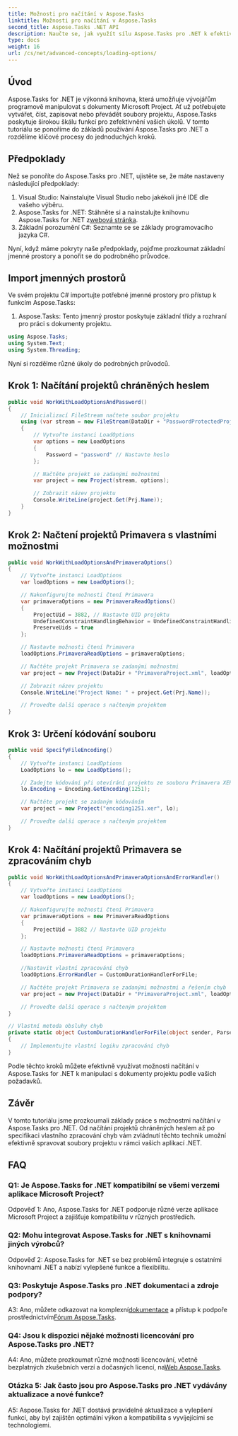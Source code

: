 ```yaml
---
title: Možnosti pro načítání v Aspose.Tasks
linktitle: Možnosti pro načítání v Aspose.Tasks
second_title: Aspose.Tasks .NET API
description: Naučte se, jak využít sílu Aspose.Tasks pro .NET k efektivní správě dokumentů Microsoft Project pomocí podrobných pokynů.
type: docs
weight: 16
url: /cs/net/advanced-concepts/loading-options/
---
```

## Úvod

Aspose.Tasks for .NET je výkonná knihovna, která umožňuje vývojářům programově manipulovat s dokumenty Microsoft Project. Ať už potřebujete vytvářet, číst, zapisovat nebo převádět soubory projektu, Aspose.Tasks poskytuje širokou škálu funkcí pro zefektivnění vašich úkolů. V tomto tutoriálu se ponoříme do základů používání Aspose.Tasks pro .NET a rozdělíme klíčové procesy do jednoduchých kroků.

## Předpoklady

Než se ponoříte do Aspose.Tasks pro .NET, ujistěte se, že máte nastaveny následující předpoklady:

1. Visual Studio: Nainstalujte Visual Studio nebo jakékoli jiné IDE dle vašeho výběru.
2.  Aspose.Tasks for .NET: Stáhněte si a nainstalujte knihovnu Aspose.Tasks for .NET z[webová stránka](https://releases.aspose.com/tasks/net/).
3. Základní porozumění C#: Seznamte se se základy programovacího jazyka C#.

Nyní, když máme pokryty naše předpoklady, pojďme prozkoumat základní jmenné prostory a ponořit se do podrobného průvodce.

## Import jmenných prostorů

Ve svém projektu C# importujte potřebné jmenné prostory pro přístup k funkcím Aspose.Tasks:

1. Aspose.Tasks: Tento jmenný prostor poskytuje základní třídy a rozhraní pro práci s dokumenty projektu.

```csharp
using Aspose.Tasks;
using System.Text;
using System.Threading;
```

Nyní si rozdělme různé úkoly do podrobných průvodců.

## Krok 1: Načítání projektů chráněných heslem

```csharp
public void WorkWithLoadOptionsAndPassword()
{
    // Inicializací FileStream načtete soubor projektu
    using (var stream = new FileStream(DataDir + "PasswordProtectedProject.mpp", FileMode.Open))
    {
        // Vytvořte instanci LoadOptions
        var options = new LoadOptions
        {
            Password = "password" // Nastavte heslo
        };

        // Načtěte projekt se zadanými možnostmi
        var project = new Project(stream, options);

        // Zobrazit název projektu
        Console.WriteLine(project.Get(Prj.Name));
    }
}
```

## Krok 2: Načtení projektů Primavera s vlastními možnostmi

```csharp
public void WorkWithLoadOptionsAndPrimaveraOptions()
{
    // Vytvořte instanci LoadOptions
    var loadOptions = new LoadOptions();

    // Nakonfigurujte možnosti čtení Primavera
    var primaveraOptions = new PrimaveraReadOptions()
    {
        ProjectUid = 3882, // Nastavte UID projektu
        UndefinedConstraintHandlingBehavior = UndefinedConstraintHandlingBehavior.None,
        PreserveUids = true
    };

    // Nastavte možnosti čtení Primavera
    loadOptions.PrimaveraReadOptions = primaveraOptions;

    // Načtěte projekt Primavera se zadanými možnostmi
    var project = new Project(DataDir + "PrimaveraProject.xml", loadOptions);

    // Zobrazit název projektu
    Console.WriteLine("Project Name: " + project.Get(Prj.Name));

    // Proveďte další operace s načteným projektem
}
```

## Krok 3: Určení kódování souboru

```csharp
public void SpecifyFileEncoding()
{
    // Vytvořte instanci LoadOptions
    LoadOptions lo = new LoadOptions();

    // Zadejte kódování při otevírání projektu ze souboru Primavera XER
    lo.Encoding = Encoding.GetEncoding(1251);

    // Načtěte projekt se zadaným kódováním
    var project = new Project("encoding1251.xer", lo);

    // Proveďte další operace s načteným projektem
}
```

## Krok 4: Načítání projektů Primavera se zpracováním chyb

```csharp
public void WorkWithLoadOptionsAndPrimaveraOptionsAndErrorHandler()
{
    // Vytvořte instanci LoadOptions
    var loadOptions = new LoadOptions();

    // Nakonfigurujte možnosti čtení Primavera
    var primaveraOptions = new PrimaveraReadOptions
    {
        ProjectUid = 3882 // Nastavte UID projektu
    };

    // Nastavte možnosti čtení Primavera
    loadOptions.PrimaveraReadOptions = primaveraOptions;

    //Nastavit vlastní zpracování chyb
    loadOptions.ErrorHandler = CustomDurationHandlerForFile;

    // Načtěte projekt Primavera se zadanými možnostmi a řešením chyb
    var project = new Project(DataDir + "PrimaveraProject.xml", loadOptions);

    // Proveďte další operace s načteným projektem
}

// Vlastní metoda obsluhy chyb
private static object CustomDurationHandlerForFile(object sender, ParseErrorArgs args)
{
    // Implementujte vlastní logiku zpracování chyb
}
```

Podle těchto kroků můžete efektivně využívat možnosti načítání v Aspose.Tasks for .NET k manipulaci s dokumenty projektu podle vašich požadavků.

## Závěr

V tomto tutoriálu jsme prozkoumali základy práce s možnostmi načítání v Aspose.Tasks pro .NET. Od načítání projektů chráněných heslem až po specifikaci vlastního zpracování chyb vám zvládnutí těchto technik umožní efektivně spravovat soubory projektu v rámci vašich aplikací .NET.

## FAQ

### Q1: Je Aspose.Tasks for .NET kompatibilní se všemi verzemi aplikace Microsoft Project?

Odpověď 1: Ano, Aspose.Tasks for .NET podporuje různé verze aplikace Microsoft Project a zajišťuje kompatibilitu v různých prostředích.

### Q2: Mohu integrovat Aspose.Tasks for .NET s knihovnami jiných výrobců?

Odpověď 2: Aspose.Tasks for .NET se bez problémů integruje s ostatními knihovnami .NET a nabízí vylepšené funkce a flexibilitu.

### Q3: Poskytuje Aspose.Tasks pro .NET dokumentaci a zdroje podpory?

 A3: Ano, můžete odkazovat na komplexní[dokumentace](https://reference.aspose.com/tasks/net/) a přístup k podpoře prostřednictvím[Fórum Aspose.Tasks](https://forum.aspose.com/c/tasks/15).

### Q4: Jsou k dispozici nějaké možnosti licencování pro Aspose.Tasks pro .NET?

 A4: Ano, můžete prozkoumat různé možnosti licencování, včetně bezplatných zkušebních verzí a dočasných licencí, na[Web Aspose.Tasks](https://purchase.aspose.com/buy).

### Otázka 5: Jak často jsou pro Aspose.Tasks pro .NET vydávány aktualizace a nové funkce?

A5: Aspose.Tasks for .NET dostává pravidelné aktualizace a vylepšení funkcí, aby byl zajištěn optimální výkon a kompatibilita s vyvíjejícími se technologiemi.